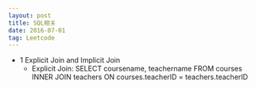 ```yaml
---
layout: post
title: SQL相关
date: 2016-07-01
tag: Leetcode
---
```


* 1 Explicit Join and Implicit Join
  * Explicit Join:
  SELECT coursename, teachername
  FROM courses INNER JOIN teachers
  ON courses.teacherID = teachers.teacherID

